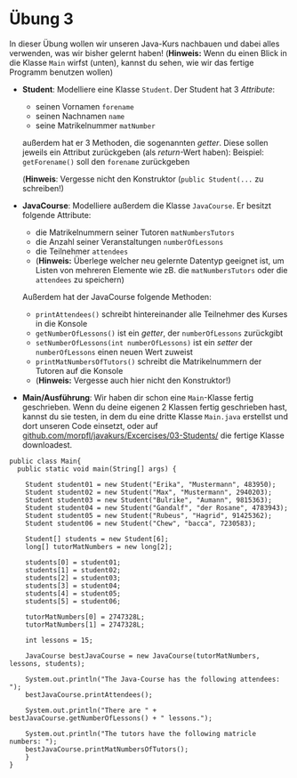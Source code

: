 # Übung 3

In dieser Übung wollen wir unseren Java-Kurs nachbauen und dabei alles
verwenden, was wir bisher gelernt haben!
(**Hinweis:** Wenn du einen Blick in die Klasse `Main` wirfst (unten), kannst du sehen,
wie wir das fertige Programm benutzen wollen)

- **Student**: Modelliere eine Klasse `Student`. Der Student hat 3 *Attribute*:
    - seinen Vornamen `forename`
    - seinen Nachnamen `name`
    - seine Matrikelnummer `matNumber`

  außerdem hat er 3 Methoden, die sogenannten *getter*. Diese sollen
  jeweils ein Attribut zurückgeben (als *return*-Wert haben):
  Beispiel: `getForename()` soll den `forename` zurückgeben

    (**Hinweis**: Vergesse nicht den Konstruktor (`public Student(...` zu schreiben!)

- **JavaCourse**: Modelliere außerdem die Klasse `JavaCourse`. Er besitzt folgende
Attribute:
    - die Matrikelnummern seiner Tutoren `matNumbersTutors`
    - die Anzahl seiner Veranstaltungen `numberOfLessons`
    - die Teilnehmer `attendees`
    - (**Hinweis:** Überlege welcher neu gelernte Datentyp geeignet ist, um
    Listen von mehreren Elemente wie zB. die `matNumbersTutors` oder die `attendees` zu speichern)

  Außerdem hat der JavaCourse folgende Methoden:
  - `printAttendees()` schreibt hintereinander alle Teilnehmer des Kurses in die
  Konsole
  - `getNumberOfLessons()` ist ein *getter*, der `numberOfLessons` zurückgibt
  - `setNumberOfLessons(int numberOfLessons)` ist ein *setter* der `numberOfLessons`
  einen neuen Wert zuweist
  - `printMatNumbersOfTutors()` schreibt die Matrikelnummern der Tutoren auf die
  Konsole
  - (**Hinweis:** Vergesse auch hier nicht den Konstruktor!)


- **Main/Ausführung**:
Wir haben dir schon eine `Main`-Klasse fertig geschrieben. Wenn du deine
eigenen 2 Klassen fertig geschrieben hast, kannst du sie testen, in dem du
eine dritte Klasse `Main.java` erstellst und dort unseren Code einsetzt, oder
auf [github.com/morpfl/javakurs/Excercises/03-Students/](github.com/morpfl/javakurs/Excercises/03-Students/) die fertige Klasse downloadest.

```
public class Main{
  public static void main(String[] args) {

    Student student01 = new Student("Erika", "Mustermann", 483950);
    Student student02 = new Student("Max", "Mustermann", 2940203);
    Student student03 = new Student("Bulrike", "Aumann", 9815363);
    Student student04 = new Student("Gandalf", "der Rosane", 4783943);
    Student student05 = new Student("Rubeus", "Hagrid", 91425362);
    Student student06 = new Student("Chew", "bacca", 7230583);

    Student[] students = new Student[6];
    long[] tutorMatNumbers = new long[2];

    students[0] = student01;
    students[1] = student02;
    students[2] = student03;
    students[3] = student04;
    students[4] = student05;
    students[5] = student06;

    tutorMatNumbers[0] = 2747328L;
    tutorMatNumbers[1] = 2747328L;

    int lessons = 15;

    JavaCourse bestJavaCourse = new JavaCourse(tutorMatNumbers, lessons, students);

    System.out.println("The Java-Course has the following attendees: ");
    bestJavaCourse.printAttendees();

    System.out.println("There are " + bestJavaCourse.getNumberOfLessons() + " lessons.");

    System.out.println("The tutors have the following matricle numbers: ");
    bestJavaCourse.printMatNumbersOfTutors();
    }
}
```
